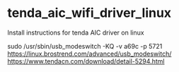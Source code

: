 # tenda_aic_wifi_driver_linux
Install instructions for tenda AIC driver on linux


sudo /usr/sbin/usb_modeswitch -KQ -v a69c -p 5721  
https://linux.brostrend.com/advanced/usb_modeswitch/  
https://www.tendacn.com/download/detail-5294.html  
